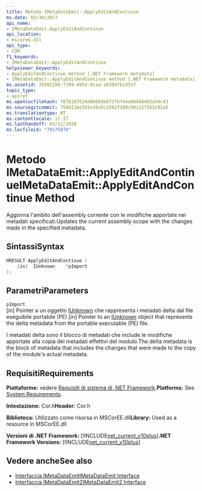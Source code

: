 ```yaml
---
title: Metodo IMetaDataEmit::ApplyEditAndContinue
ms.date: 03/30/2017
api_name:
- IMetaDataEmit.ApplyEditAndContinue
api_location:
- mscoree.dll
api_type:
- COM
f1_keywords:
- IMetaDataEmit::ApplyEditAndContinue
helpviewer_keywords:
- ApplyEditAndContinue method [.NET Framework metadata]
- IMetaDataEmit::ApplyEditAndContinue method [.NET Framework metadata]
ms.assetid: 35991289-f389-495d-8caa-a6384fb1d557
topic_type:
- apiref
ms.openlocfilehash: f876187624d066b9e672fbf44a984d6d02a54c43
ms.sourcegitcommit: 7588136e355e10cbc2582f389c90c127363c02a5
ms.translationtype: MT
ms.contentlocale: it-IT
ms.lasthandoff: 03/12/2020
ms.locfileid: "79175876"
---
```

# <a name="imetadataemitapplyeditandcontinue-method"></a><span data-ttu-id="881b9-102">Metodo IMetaDataEmit::ApplyEditAndContinue</span><span class="sxs-lookup"><span data-stu-id="881b9-102">IMetaDataEmit::ApplyEditAndContinue Method</span></span>
<span data-ttu-id="881b9-103">Aggiorna l'ambito dell'assembly corrente con le modifiche apportate nei metadati specificati.</span><span class="sxs-lookup"><span data-stu-id="881b9-103">Updates the current assembly scope with the changes made in the specified metadata.</span></span>  
  
## <a name="syntax"></a><span data-ttu-id="881b9-104">Sintassi</span><span class="sxs-lookup"><span data-stu-id="881b9-104">Syntax</span></span>  
  
```cpp  
HRESULT ApplyEditAndContinue (
    [in]  IUnknown    *pImport  
);  
```  
  
## <a name="parameters"></a><span data-ttu-id="881b9-105">Parametri</span><span class="sxs-lookup"><span data-stu-id="881b9-105">Parameters</span></span>  
 `pImport`  
 <span data-ttu-id="881b9-106">\[in\] Pointer a un oggetto [IUnknown](/cpp/atl/iunknown) che rappresenta i metadati delta dal file eseguibile portabile (PE).</span><span class="sxs-lookup"><span data-stu-id="881b9-106">\[in\] Pointer to an [IUnknown](/cpp/atl/iunknown) object that represents the delta metadata from the portable executable (PE) file.</span></span>
  
 <span data-ttu-id="881b9-107">I metadati delta sono il blocco di metadati che include le modifiche apportate alla copia dei metadati effettivi del modulo.</span><span class="sxs-lookup"><span data-stu-id="881b9-107">The delta metadata is the block of metadata that includes the changes that were made to the copy of the module's actual metadata.</span></span>  
  
## <a name="requirements"></a><span data-ttu-id="881b9-108">Requisiti</span><span class="sxs-lookup"><span data-stu-id="881b9-108">Requirements</span></span>  
 <span data-ttu-id="881b9-109">**Piattaforme:** vedere [Requisiti di sistema di .NET Framework](../../../../docs/framework/get-started/system-requirements.md).</span><span class="sxs-lookup"><span data-stu-id="881b9-109">**Platforms:** See [System Requirements](../../../../docs/framework/get-started/system-requirements.md).</span></span>  
  
 <span data-ttu-id="881b9-110">**Intestazione:** Cor.h</span><span class="sxs-lookup"><span data-stu-id="881b9-110">**Header:** Cor.h</span></span>  
  
 <span data-ttu-id="881b9-111">**Biblioteca:** Utilizzato come risorsa in MSCorEE.dll</span><span class="sxs-lookup"><span data-stu-id="881b9-111">**Library:** Used as a resource in MSCorEE.dll</span></span>  
  
 <span data-ttu-id="881b9-112">**Versioni di .NET Framework:** [!INCLUDE[net_current_v10plus](../../../../includes/net-current-v10plus-md.md)]</span><span class="sxs-lookup"><span data-stu-id="881b9-112">**.NET Framework Versions:** [!INCLUDE[net_current_v10plus](../../../../includes/net-current-v10plus-md.md)]</span></span>  
  
## <a name="see-also"></a><span data-ttu-id="881b9-113">Vedere anche</span><span class="sxs-lookup"><span data-stu-id="881b9-113">See also</span></span>

- [<span data-ttu-id="881b9-114">Interfaccia IMetaDataEmit</span><span class="sxs-lookup"><span data-stu-id="881b9-114">IMetaDataEmit Interface</span></span>](../../../../docs/framework/unmanaged-api/metadata/imetadataemit-interface.md)
- [<span data-ttu-id="881b9-115">Interfaccia IMetaDataEmit2</span><span class="sxs-lookup"><span data-stu-id="881b9-115">IMetaDataEmit2 Interface</span></span>](../../../../docs/framework/unmanaged-api/metadata/imetadataemit2-interface.md)
